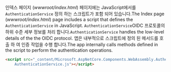 <span data-ttu-id="239fa-101">인덱스 페이지 (*wwwroot/index.html*) 페이지에는 JavaScript에서를 `AuthenticationService` 정의 하는 스크립트가 포함 되어 있습니다.</span><span class="sxs-lookup"><span data-stu-id="239fa-101">The Index page (*wwwroot/index.html*) page includes a script that defines the `AuthenticationService` in JavaScript.</span></span> <span data-ttu-id="239fa-102">`AuthenticationService`OIDC 프로토콜의 하위 수준 세부 정보를 처리 합니다.</span><span class="sxs-lookup"><span data-stu-id="239fa-102">`AuthenticationService` handles the low-level details of the the OIDC protocol.</span></span> <span data-ttu-id="239fa-103">앱은 내부적으로 스크립트에 정의 된 메서드를 호출 하 여 인증 작업을 수행 합니다.</span><span class="sxs-lookup"><span data-stu-id="239fa-103">The app internally calls methods defined in the script to perform the authentication operations.</span></span>

```html
<script src="_content/Microsoft.AspNetCore.Components.WebAssembly.Authentication/
    AuthenticationService.js"></script>
```
